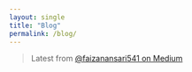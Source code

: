 ```yaml
---
layout: single
title: "Blog"
permalink: /blog/
---
```


> Latest from [@faizanansari541 on Medium](https://medium.com/@faizanansari541)

<div id="medium-blogs" style="display: grid; grid-template-columns: repeat(auto-fit, minmax(300px, 1fr)); gap: 20px; font-family: 'Segoe UI', sans-serif; margin-top: 20px;"></div>

<script>
  const mediumURL = "https://api.rss2json.com/v1/api.json?rss_url=https://medium.com/feed/@faizanansari541";

  fetch(mediumURL)
    .then(res => res.json())
    .then(data => {
      const container = document.getElementById("medium-blogs");

      data.items.slice(0, 7).forEach(item => {
        const title = item.title;
        const link = item.link;
        const pubDate = new Date(item.pubDate).toDateString();

        // Extract first image from content
        const imgMatch = item.content.match(/<img[^>]+src="([^">]+)"/);
        const image = imgMatch ? imgMatch[1] : "https://cdn-icons-png.flaticon.com/512/5968/5968906.png";

        const snippet = item.description.replace(/<[^>]*>?/gm, "").slice(0, 160) + "...";

        const card = `
          <div style="border: 1px solid #ddd; border-radius: 8px; overflow: hidden; box-shadow: 0 2px 8px rgba(0,0,0,0.05); display: flex; flex-direction: column; background-color: #fff;">
            <img src="${image}" alt="Blog Thumbnail" style="width: 100%; height: 160px; object-fit: cover; border-bottom: 1px solid #eee;">
            <div style="padding: 12px; flex: 1;">
              <h3 style="margin: 0 0 8px; font-size: 1.05em;">
                <a href="${link}" target="_blank" style="color: #2e86c1; text-decoration: none;">${title}</a>
              </h3>
              <p style="font-size: 0.9em; color: #555; margin: 0 0 8px;">${snippet}</p>
              <p style="font-size: 0.8em; color: #999; margin: 0 0 6px;">📅 ${pubDate}</p>
              <a href="${link}" target="_blank" style="font-size: 0.85em; color: #2980b9;">Read more →</a>
            </div>
          </div>
        `;
        container.innerHTML += card;
      });
    })
    .catch(err => {
      document.getElementById("medium-blogs").innerHTML =
        "<p style='color: red;'>⚠️ Unable to load Medium blog posts. Please try again later.</p>";
    });
</script>


